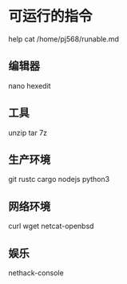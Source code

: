 # 可运行的指令

help
cat /home/pj568/runable.md

## 编辑器

nano
hexedit

## 工具

unzip
tar
7z

## 生产环境

git
rustc
cargo
nodejs
python3

## 网络环境

curl
wget
netcat-openbsd

## 娱乐

nethack-console

